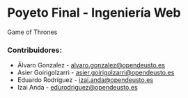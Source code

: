 # Poyeto Final - Ingeniería Web
Game of Thrones

### Contribuidores:
- Álvaro Gonzalez - alvaro.gonzalez@opendeusto.es
- Asier Goirigolzarri - asier.goirigolzarri@opendeusto.es
- Eduardo Rodríguez - izai.anda@opendeusto.es
- Izai Anda - edurodriguez@opendeusto.es

